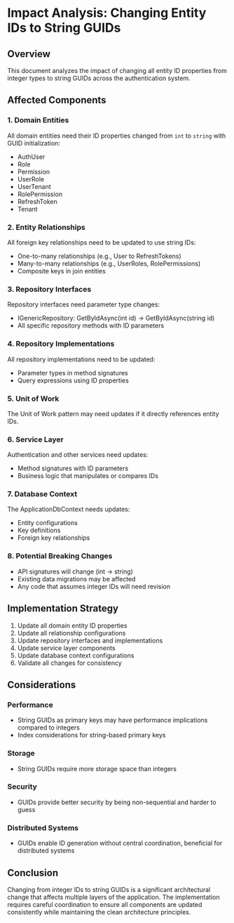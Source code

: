 # Impact Analysis: Changing Entity IDs to String GUIDs

## Overview
This document analyzes the impact of changing all entity ID properties from integer types to string GUIDs across the authentication system.

## Affected Components

### 1. Domain Entities
All domain entities need their ID properties changed from `int` to `string` with GUID initialization:
- AuthUser
- Role
- Permission
- UserRole
- UserTenant
- RolePermission
- RefreshToken
- Tenant

### 2. Entity Relationships
All foreign key relationships need to be updated to use string IDs:
- One-to-many relationships (e.g., User to RefreshTokens)
- Many-to-many relationships (e.g., UserRoles, RolePermissions)
- Composite keys in join entities

### 3. Repository Interfaces
Repository interfaces need parameter type changes:
- IGenericRepository<T>: GetByIdAsync(int id) → GetByIdAsync(string id)
- All specific repository methods with ID parameters

### 4. Repository Implementations
All repository implementations need to be updated:
- Parameter types in method signatures
- Query expressions using ID properties

### 5. Unit of Work
The Unit of Work pattern may need updates if it directly references entity IDs.

### 6. Service Layer
Authentication and other services need updates:
- Method signatures with ID parameters
- Business logic that manipulates or compares IDs

### 7. Database Context
The ApplicationDbContext needs updates:
- Entity configurations
- Key definitions
- Foreign key relationships

### 8. Potential Breaking Changes
- API signatures will change (int → string)
- Existing data migrations may be affected
- Any code that assumes integer IDs will need revision

## Implementation Strategy

1. Update all domain entity ID properties
2. Update all relationship configurations
3. Update repository interfaces and implementations
4. Update service layer components
5. Update database context configurations
6. Validate all changes for consistency

## Considerations

### Performance
- String GUIDs as primary keys may have performance implications compared to integers
- Index considerations for string-based primary keys

### Storage
- String GUIDs require more storage space than integers

### Security
- GUIDs provide better security by being non-sequential and harder to guess

### Distributed Systems
- GUIDs enable ID generation without central coordination, beneficial for distributed systems

## Conclusion
Changing from integer IDs to string GUIDs is a significant architectural change that affects multiple layers of the application. The implementation requires careful coordination to ensure all components are updated consistently while maintaining the clean architecture principles.

